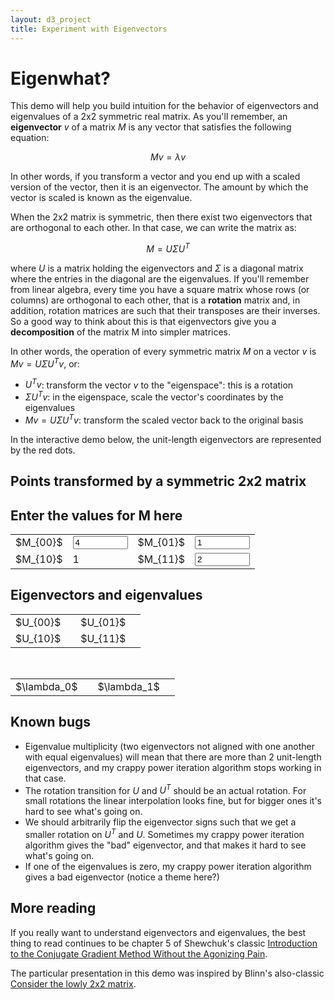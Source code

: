 ```yaml
---
layout: d3_project
title: Experiment with Eigenvectors
---
```


# Eigenwhat?

This demo will help you build intuition for the behavior of
eigenvectors and eigenvalues of a 2x2 symmetric real matrix. As you'll
remember, an **eigenvector** $v$ of a matrix $M$ is any vector that
satisfies the following equation:

$$Mv = \lambda v$$

In other words, if you transform a vector and you end up with a scaled
version of the vector, then it is an eigenvector. The amount by which
the vector is scaled is known as the eigenvalue.

When the 2x2 matrix is symmetric, then there exist two eigenvectors
that are orthogonal to each other. In that case, we can write the
matrix as:

$$ M = U \Sigma U^T $$

where $U$ is a matrix holding the eigenvectors and $\Sigma$ is a
diagonal matrix where the entries in the diagonal are the
eigenvalues. If you'll remember from linear algebra, every time you
have a square matrix whose rows (or columns) are orthogonal to each
other, that is a **rotation** matrix and, in addition, rotation
matrices are such that their transposes are their inverses. So a good
way to think about this is that eigenvectors give you a **decomposition** of the matrix M into simpler matrices.

In other words, the operation of every symmetric matrix $M$ on a
vector $v$ is $Mv = U \Sigma U^T v$, or:

* $U^T v$: transform the vector $v$ to the "eigenspace": this is a rotation
* $\Sigma U^T v$: in the eigenspace, scale the vector's coordinates by the eigenvalues
* $Mv = U \Sigma U^T v$: transform the scaled vector back to the original basis

In the interactive demo below, the unit-length eigenvectors are
represented by the red dots.

## Points transformed by a symmetric 2x2 matrix

<div id="transform"></div>
<div id="matrix-operation"></div>

## Enter the values for M here

<table>
<tr><td>$M_{00}$</td> <td><input type="number" id="m00" min="-10" max="10" value="4" step="0.05"></td>
    <td>$M_{01}$</td> <td><input type="number" id="m01" min="-10" max="10" value="1" step="0.05"></td></tr>
<tr><td>$M_{10}$</td> <td id="m10">1</td> 
    <td>$M_{11}$</td> <td><input type="number" id="m11" min="-10" max="10" value="2" step="0.05"></td></tr>
</table>

## Eigenvectors and eigenvalues

<table>
<tr><td>$U_{00}$</td> <td id="u00"></td> <td>$U_{01}$</td> <td id="u01"></td></tr>
<tr><td>$U_{10}$</td> <td id="u10"></td> <td>$U_{11}$</td> <td id="u11"></td></tr>
</table>
<br>
<table>
  <tr><td> $\lambda_0$</td><td id="l0"></td><td>$\lambda_1$</td><td id="l1"></td></tr>
</table>

## Known bugs

* Eigenvalue multiplicity (two eigenvectors not aligned with one
  another with equal eigenvalues) will mean that there are more than 2
  unit-length eigenvectors, and my crappy power iteration algorithm
  stops working in that case.
* The rotation transition for $U$ and $U^T$ should be an actual
  rotation. For small rotations the linear interpolation looks fine,
  but for bigger ones it's hard to see what's going on.
* We should arbitrarily flip the eigenvector signs such that we get a
  smaller rotation on $U^T$ and $U$. Sometimes my crappy power
  iteration algorithm gives the "bad" eigenvector, and that makes it
  hard to see what's going on.
* If one of the eigenvalues is zero, my crappy power iteration
  algorithm gives a bad eigenvector (notice a theme here?)

## More reading

If you really want to understand eigenvectors and eigenvalues, the
best thing to read continues to be chapter 5 of Shewchuk's classic
[Introduction to the Conjugate Gradient Method Without the Agonizing Pain](http://www.cs.cmu.edu/~./quake-papers/painless-conjugate-gradient.pdf).

The particular presentation in this demo was inspired by Blinn's also-classic [Consider the lowly 2x2 matrix](http://ieeexplore.ieee.org/document/486688/).


